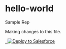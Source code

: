 # hello-world
Sample Rep

Making changes to this file.

<a href="https://githubsfdeploy.herokuapp.com?owner=Narasimhan93&repo=hello-world">
  <img alt="Deploy to Salesforce" src="https://raw.githubusercontent.com/afawcett/githubsfdeploy/master/deploy.png">
</a> 

